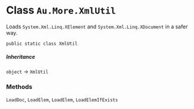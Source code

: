 # Class `Au.More.XmlUtil`

Loads `System.Xml.Linq.XElement` and `System.Xml.Linq.XDocument` in a safer way.

```
public static class XmlUtil
```

##### Inheritance

`object` → `XmlUtil`

### Methods

`LoadDoc`, `LoadElem`, `LoadElem`, `LoadElemIfExists`